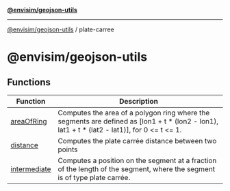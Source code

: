 [**@envisim/geojson-utils**](../README.md)

---

[@envisim/geojson-utils]() / plate-carree

# @envisim/geojson-utils

## Functions

| Function                                  | Description                                                                                                                                  |
| ----------------------------------------- | -------------------------------------------------------------------------------------------------------------------------------------------- |
| [areaOfRing](functions/areaOfRing.md)     | Computes the area of a polygon ring where the segments are defined as [lon1 + t * (lon2 - lon1), lat1 + t * (lat2 - lat1)], for 0 <= t <= 1. |
| [distance](functions/distance.md)         | Computes the plate carrée distance between two points                                                                                        |
| [intermediate](functions/intermediate.md) | Computes a position on the segment at a fraction of the length of the segment, where the segment is of type plate carrée.                    |
